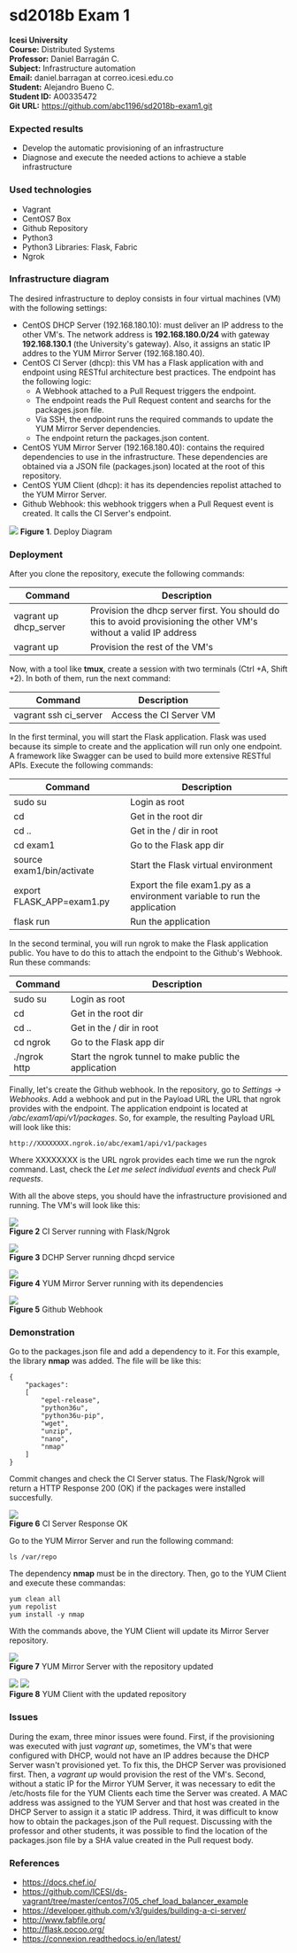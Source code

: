 # sd2018b Exam 1
**Icesi University**  
**Course:** Distributed Systems   
**Professor:** Daniel Barragán C.  
**Subject:** Infrastructure automation  
**Email:** daniel.barragan at correo.icesi.edu.co  
**Student:** Alejandro Bueno C.  
**Student ID:** A00335472  
**Git URL:** https://github.com/abc1196/sd2018b-exam1.git  

### Expected results
* Develop the automatic provisioning of an infrastructure
* Diagnose and execute the needed actions to achieve a stable infrastructure  

### Used technologies
* Vagrant
* CentOS7 Box
* Github Repository
* Python3
* Python3 Libraries: Flask, Fabric
* Ngrok  

### Infrastructure diagram  
The desired infrastructure to deploy consists in four virtual machines (VM) with the following settings:  
* CentOS DHCP Server (192.168.180.10): must deliver an IP address to the other VM's. The network address is **192.168.180.0/24** with gateway **192.168.130.1** (the University's gateway). Also, it assigns an static IP addres to the YUM Mirror Server (192.168.180.40).  
* CentOS CI Server (dhcp): this VM has a Flask application with and endpoint using RESTful architecture best practices. The endpoint has the following logic:   
  * A Webhook attached to a Pull Request triggers the endpoint.  
  * The endpoint reads the Pull Request content and searchs for the packages.json file.  
  * Via SSH, the endpoint runs the required commands to update the YUM Mirror Server dependencies.
  * The endpoint return the packages.json content.
* CentOS YUM Mirror Server (192.168.180.40): contains the required dependencies to use in the infrastructure. These dependencies are obtained via a JSON file (packages.json) located at the root of this repository.
* CentOS YUM Client (dhcp): it has its dependencies repolist attached to the YUM Mirror Server.  
* Github Webhook: this webhook triggers when a Pull Request event is created. It calls the CI Server's endpoint.  

![][1]
**Figure 1**. Deploy Diagram  

### Deployment  
After you clone the repository, execute the following commands:  

| Command | Description   |
|---|---|
| vagrant up dhcp_server | Provision the dhcp server first. You should do this to avoid provisioning the other VM's without a valid IP address |  
| vagrant up | Provision the rest of the VM's |  
 
Now, with a tool like **tmux**, create a session with two terminals (Ctrl +A, Shift +2). In both of them, run the next command:  

| Command | Description   |
|---|---|
| vagrant ssh ci_server | Access the CI Server VM |  

In the first terminal, you will start the Flask application. Flask was used because its simple to create and the application will run only one endpoint. A framework like Swagger can be used to build more extensive RESTful APIs. Execute the following commands:  

| Command | Description   |
|---|---|
| sudo su | Login as root |  
| cd | Get in the root dir |
| cd .. | Get in the / dir in root |  
| cd exam1 | Go to the Flask app dir |
| source exam1/bin/activate | Start the Flask virtual environment |
| export FLASK_APP=exam1.py | Export the file exam1.py as a environment variable to run the application |
| flask run | Run the application | 

In the second terminal, you will run ngrok to make the Flask application public. You have to do this to attach the endpoint to the Github's Webhook. Run these commands:  

| Command | Description   |
|---|---|
| sudo su | Login as root |  
| cd | Get in the root dir |
| cd .. | Get in the / dir in root |  
| cd ngrok | Go to the Flask app dir |
| ./ngrok http | Start the ngrok tunnel to make public the application |  

Finally, let's create the Github webhook. In the repository, go to *Settings -> Webhooks*. Add a webhook and put in the Payload URL the URL that ngrok provides with the endpoint. The application endpoint is located at */abc/exam1/api/v1/packages*. So, for example, the resulting Payload URL will look like this:  

```
http://XXXXXXXX.ngrok.io/abc/exam1/api/v1/packages
```
Where XXXXXXXX is the URL ngrok provides each time we run the ngrok command. Last, check the *Let me select individual events* and check *Pull requests*.  

With all the above steps, you should have the infrastructure provisioned and running. The VM's will look like this:

![][2]  
**Figure 2** CI Server running with Flask/Ngrok  

![][3]  
**Figure 3** DCHP Server running dhcpd service  

![][4]  
**Figure 4** YUM Mirror Server running with its dependencies  

![][5]  
**Figure 5** Github Webhook  

### Demonstration
Go to the packages.json file and add a dependency to it. For this example, the library **nmap** was added. The file will be like this:
```
{
	"packages":
	[
		"epel-release",
		"python36u",
		"python36u-pip",
		"wget",
		"unzip",
		"nano",
		"nmap"
	]			
}
```
Commit changes and check the CI Server status. The Flask/Ngrok will return a HTTP Response 200 (OK) if the packages were installed succesfully.

![][6]  
**Figure 6** CI Server Response OK

 Go to the YUM Mirror Server and run the following command:
 ```
 ls /var/repo
 ```
 The dependency **nmap** must be in the directory. Then, go to the YUM Client and execute these commandas:
 ```
 yum clean all
 yum repolist
 yum install -y nmap
 ```
 With the commands above, the YUM Client will update its Mirror Server repository. 
 
 ![][7]  
 **Figure 7** YUM Mirror Server with the repository updated  
 
 ![][8] ![][9]  
 **Figure 8** YUM Client with the updated repository
### Issues  
During the exam, three minor issues were found. First, if the provisioning was executed with just *vagrant up*, sometimes, the VM's that were configured with DHCP, would not have an IP addres because the DHCP Server wasn't provisioned yet. To fix this, the DHCP Server was provisioned first. Then, a *vagrant up* would provision the rest of the VM's. Second, without a static IP for the Mirror YUM Server, it was necessary to edit the /etc/hosts file for the YUM Clients each time the Server was created. A MAC address was assigned to the YUM Server and that host was created in the DHCP Server to assign it a static IP address. Third, it was difficult to know how to obtain the packages.json of the Pull request. Discussing with the professor and other students, it was possible to find the location of the packages.json file by a SHA value created in the Pull request body.

### References  
* https://docs.chef.io/  
* https://github.com/ICESI/ds-vagrant/tree/master/centos7/05_chef_load_balancer_example
* https://developer.github.com/v3/guides/building-a-ci-server/
* http://www.fabfile.org/
* http://flask.pocoo.org/  
* https://connexion.readthedocs.io/en/latest/  

[1]: images/01_deploy_diagrampng.png  
[2]: images/02_ci_server_setup.PNG  
[3]: images/03_dhcp_server_setup.PNG  
[4]: images/04_yum_server_setup.PNG	
[5]: images/05_webhook_setup.PNG
[6]: images/06_ci_server_demo.PNG	
[7]: images/07_yum_server_demo.PNG  
[8]: images/08_yum_client_demo.PNG	
[9]: images/09_yum_client_demo_2.PNG  
